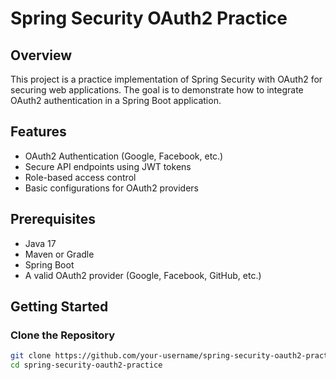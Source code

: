 # Spring Security OAuth2 Practice

## Overview
This project is a practice implementation of Spring Security with OAuth2 for securing web applications. The goal is to demonstrate how to integrate OAuth2 authentication in a Spring Boot application.

## Features
- OAuth2 Authentication (Google, Facebook, etc.)
- Secure API endpoints using JWT tokens
- Role-based access control
- Basic configurations for OAuth2 providers

## Prerequisites
- Java 17
- Maven or Gradle
- Spring Boot
- A valid OAuth2 provider (Google, Facebook, GitHub, etc.)

## Getting Started

### Clone the Repository
```bash
git clone https://github.com/your-username/spring-security-oauth2-practice.git
cd spring-security-oauth2-practice

